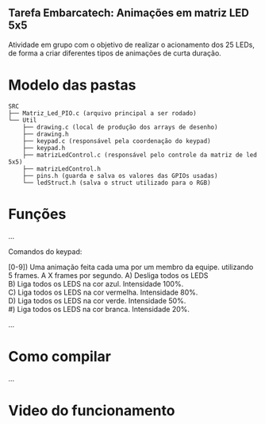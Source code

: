 ## Tarefa Embarcatech: Animações em matriz LED 5x5

Atividade em grupo com o objetivo de realizar o acionamento dos 25 LEDs, de forma a criar diferentes tipos de animações de curta duração.

# Modelo das pastas

```
SRC  
├── Matriz_Led_PIO.c (arquivo principal a ser rodado)  
└── Util  
    ├── drawing.c (local de produção dos arrays de desenho)  
    ├── drawing.h  
    ├── keypad.c (responsável pela coordenação do keypad)  
    ├── keypad.h  
    ├── matrizLedControl.c (responsável pelo controle da matriz de led 5x5)  
    ├── matrizLedControl.h  
    ├── pins.h (guarda e salva os valores das GPIOs usadas)  
    └── ledStruct.h (salva o struct utilizado para o RGB) 
``` 

# Funções

...

Comandos do keypad:
  
[0-9]) Uma animação feita cada uma por um membro da equipe. utilizando 5 frames. A X frames por segundo.
A) Desliga todos os LEDS  
B) Liga todos os LEDS na cor azul. Intensidade 100%.  
C) Liga todos os LEDS na cor vermelha. Intensidade 80%.  
D) Liga todos os LEDS na cor verde. Intensidade 50%.  
#) Liga todos os LEDS na cor branca. Intensidade 20%.  

...

# Como compilar

...

# Video do funcionamento